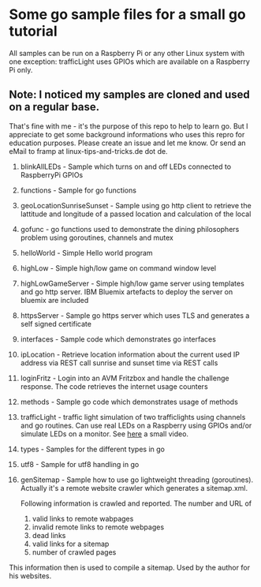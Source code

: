 # Some go sample files for a small go tutorial

All samples can be run on a Raspberry Pi or any other Linux system with one exception: trafficLight uses GPIOs which are available on a Raspberry Pi only.

## Note: I noticed my samples are cloned and used on a regular base. 

That's fine with me - it's the purpose of this repo to help to learn go. But I appreciate to get some background informations who uses this repro for education purposes. Please  create an issue and let me know. Or send an eMail to framp at linux-tips-and-tricks.de dot de.

1. blinkAllLEDs - Sample which turns on and off LEDs connected to RaspberryPi GPIOs
2. functions - Sample for go functions
3. geoLocationSunriseSunset - Sample using go http client to retrieve the lattitude and longitude of a passed location and calculation of the local
4. gofunc - go functions used to demonstrate the dining philosophers problem using goroutines, channels and mutex
5. helloWorld - Simple Hello world program
6. highLow - Simple high/low game on command window level
7. highLowGameServer - Simple high/low game server using templates and go http server. IBM Bluemix artefacts to deploy the server on bluemix are included
8. httpsServer - Sample go https server which uses TLS and generates a self signed certificate
9. interfaces - Sample code which demonstrates go interfaces  
10. ipLocation - Retrieve location information about the current used IP address via REST call sunrise and sunset time via REST calls
11. loginFritz - Login into an AVM Fritzbox and handle the challenge response. The code retrieves the internet usage counters
12. methods - Sample go code which demonstrates usage of methods
13. trafficLight - traffic light simulation of two trafficlights using channels and go routines. Can use real LEDs on a Raspberry using GPIOs and/or simulate LEDs on a monitor. See [here](https://www.linux-tips-and-tricks.de/raspiTrafficLight.mp4) a small video.
14. types - Samples for the different types in go
15. utf8 - Sample for utf8 handling in go
16. genSitemap - Sample how to use go lightweight threading (goroutines). Actually it's a remote website crawler which generates a sitemap.xml.

    Following information is crawled and reported. The number and URL of
    1. valid links to remote wabpages
    2. invalid remote links to remote webpages
    3. dead links 
    4. valid links for a sitemap
    5. number of crawled pages

  This information then is used to compile a sitemap. Used by the author for his websites.
